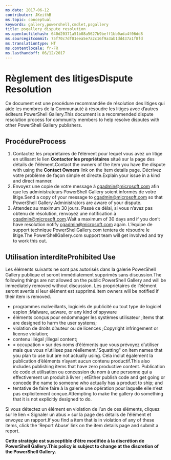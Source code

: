 ```yaml
---
ms.date: 2017-06-12
contributor: JKeithB
ms.topic: conceptual
keywords: gallery,powershell,cmdlet,psgallery
title: psgallery_dispute_resolution
ms.openlocfilehash: 640d20371a51b08a5627b9beff1bb0ada4f06dd8
ms.sourcegitcommit: 75f70c7df01eea5e7a2c16f9a3ab1dd437a1f8fd
ms.translationtype: HT
ms.contentlocale: fr-FR
ms.lasthandoff: 06/12/2017
---
```

# <a name="dispute-resolution"></a><span data-ttu-id="b5533-103">Règlement des litiges</span><span class="sxs-lookup"><span data-stu-id="b5533-103">Dispute Resolution</span></span>

<span data-ttu-id="b5533-104">Ce document est une procédure recommandée de résolution des litiges qui aide les membres de la Communauté à résoudre les litiges avec d’autres éditeurs PowerShell Gallery.</span><span class="sxs-lookup"><span data-stu-id="b5533-104">This document is a recommended dispute resolution process for community members to help resolve disputes with other PowerShell Gallery publishers.</span></span>

## <a name="process"></a><span data-ttu-id="b5533-105">Procédure</span><span class="sxs-lookup"><span data-stu-id="b5533-105">Process</span></span>

1. <span data-ttu-id="b5533-106">Contactez les propriétaires de l’élément pour lequel vous avez un litige en utilisant le lien **Contacter les propriétaires** situé sur la page des détails de l’élément.</span><span class="sxs-lookup"><span data-stu-id="b5533-106">Contact the owners of the item you have the dispute with using the **Contact Owners** link on the item details page.</span></span>
<span data-ttu-id="b5533-107">Décrivez votre problème de façon simple et directe.</span><span class="sxs-lookup"><span data-stu-id="b5533-107">Explain your issue in a kind and direct manner.</span></span>
2. <span data-ttu-id="b5533-108">Envoyez une copie de votre message à [cgadmin@microsoft.com](mailto:cgadmin@microsoft.com) afin que les administrateurs PowerShell Gallery soient informés de votre litige.</span><span class="sxs-lookup"><span data-stu-id="b5533-108">Send a copy of your message to [cgadmin@microsoft.com](mailto:cgadmin@microsoft.com) so that PowerShell Gallery Administrators are aware of your dispute.</span></span>
3. <span data-ttu-id="b5533-109">Attendez au maximum 30 jours. Passé ce délai, si vous n’avez pas obtenu de résolution, renvoyez une notification à [cgadmin@microsoft.com](mailto:cgadmin@microsoft.com).</span><span class="sxs-lookup"><span data-stu-id="b5533-109">Wait a maximum of 30 days and if you don’t have resolution notify [cgadmin@microsoft.com](mailto:cgadmin@microsoft.com) again.</span></span>
<span data-ttu-id="b5533-110">L’équipe de support technique PowerShellGallery.com tentera de résoudre le litige.</span><span class="sxs-lookup"><span data-stu-id="b5533-110">The PowerShellGallery.com support team will get involved and try to work this out.</span></span>


## <a name="prohibited-use"></a><span data-ttu-id="b5533-111">Utilisation interdite</span><span class="sxs-lookup"><span data-stu-id="b5533-111">Prohibited Use</span></span>

<span data-ttu-id="b5533-112">Les éléments suivants ne sont pas autorisés dans la galerie PowerShell Gallery publique et seront immédiatement supprimés sans discussion.</span><span class="sxs-lookup"><span data-stu-id="b5533-112">The following things are not allowed on the public PowerShell Gallery and will be immediately removed without discussion.</span></span>  <span data-ttu-id="b5533-113">Les propriétaires de l’élément seront avertis si leur élément est supprimé.</span><span class="sxs-lookup"><span data-stu-id="b5533-113">Item owners will be notified if their item is removed.</span></span>

- <span data-ttu-id="b5533-114">programmes malveillants, logiciels de publicité ou tout type de logiciel espion ;</span><span class="sxs-lookup"><span data-stu-id="b5533-114">Malware, adware, or any kind of spyware</span></span>
- <span data-ttu-id="b5533-115">éléments conçus pour endommager les systèmes utilisateur ;</span><span class="sxs-lookup"><span data-stu-id="b5533-115">Items that are designed to harm the user systems;</span></span>
- <span data-ttu-id="b5533-116">violation de droits d’auteur ou de licences ;</span><span class="sxs-lookup"><span data-stu-id="b5533-116">Copyright infringement or license violation;</span></span>
- <span data-ttu-id="b5533-117">contenu illégal ;</span><span class="sxs-lookup"><span data-stu-id="b5533-117">Illegal content;</span></span>
- <span data-ttu-id="b5533-118">« occupation » sur des noms d’éléments que vous prévoyez d’utiliser mais que vous n’utilisez pas réellement.</span><span class="sxs-lookup"><span data-stu-id="b5533-118">"Squatting" on item names that you plan to use but are not actually using.</span></span> <span data-ttu-id="b5533-119">Cela inclut également la publication d’éléments n’ayant aucun contenu productif.</span><span class="sxs-lookup"><span data-stu-id="b5533-119">This also includes publishing items that have zero productive content.</span></span>
<span data-ttu-id="b5533-120">Publication de code et utilisation ou concession du nom à une personne qui a effectivement un produit à livrer ; et</span><span class="sxs-lookup"><span data-stu-id="b5533-120">Either publish code and get going or concede the name to someone who actually has a product to ship; and</span></span>
- <span data-ttu-id="b5533-121">tentative de faire faire à la galerie une opération pour laquelle elle n’est pas explicitement conçue.</span><span class="sxs-lookup"><span data-stu-id="b5533-121">Attempting to make the gallery do something that it is not explicitly designed to do.</span></span>


<span data-ttu-id="b5533-122">Si vous détectez un élément en violation de l’un de ces éléments, cliquez sur le lien « Signaler un abus » sur la page des détails de l’élément et envoyez un rapport.</span><span class="sxs-lookup"><span data-stu-id="b5533-122">If you find a item that is in violation of any of these items, click the ‘Report Abuse’ link on the item details page and submit a report.</span></span>

<span data-ttu-id="b5533-123">**Cette stratégie est susceptible d’être modifiée à la discrétion de PowerShell Gallery.**</span><span class="sxs-lookup"><span data-stu-id="b5533-123">**This policy is subject to change at the discretion of the PowerShell Gallery.**</span></span>

